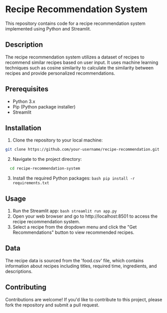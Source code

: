 # Recipe Recommendation System
This repository contains code for a recipe recommendation system implemented using Python and Streamlit.

## Description
The recipe recommendation system utilizes a dataset of recipes to recommend similar recipes based on user input. It uses machine learning techniques such as cosine similarity to calculate the 
similarity between recipes and provide personalized recommendations.

## Prerequisites
  - Python 3.x
  - Pip (Python package installer)
  - Streamlit

## Installation

1. Clone the repository to your local machine:
```bash
git clone https://github.com/your-username/recipe-recommendation.git
```
2. Navigate to the project directory:
 ```bash
   cd recipe-recommendation-system
```
3. Install the required Python packages:
   ``` bash pip install -r requirements.txt ```
## Usage
1. Run the Streamlit app:
  ``` bash streamlit run app.py ```
2. Open your web browser and go to http://localhost:8501 to access the recipe recommendation system.
3. Select a recipe from the dropdown menu and click the "Get Recommendations" button to view recommended recipes.

## Data
The recipe data is sourced from the 'food.csv' file, which contains information about recipes including titles, 
required time, ingredients, and descriptions.

## Contributing
Contributions are welcome! If you'd like to contribute to this project, please fork the repository and submit a pull request.








